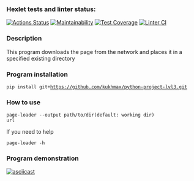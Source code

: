 ### Hexlet tests and linter status:
[![Actions Status](https://github.com/kukhmax/python-project-lvl3/workflows/hexlet-check/badge.svg)](https://github.com/kukhmax/python-project-lvl3/actions)
[![Maintainability](https://api.codeclimate.com/v1/badges/85a7d558bfbe0c9d6d7e/maintainability)](https://codeclimate.com/github/kukhmax/python-project-lvl3/maintainability)
[![Test Coverage](https://api.codeclimate.com/v1/badges/85a7d558bfbe0c9d6d7e/test_coverage)](https://codeclimate.com/github/kukhmax/python-project-lvl3/test_coverage)
[![Linter CI](https://github.com/kukhmax/python-project-lvl3/actions/workflows/python-check.yml/badge.svg)](https://github.com/kukhmax/python-project-lvl3/actions/workflows/python-check.yml)

<h3>Description</h3>

This program downloads the page from the network and places it in a specified existing directory 

<h3>Program installation</h3>

<code>pip install git+https://github.com/kukhmax/python-project-lvl3.git</code>

<h3>How to use</h3>

<code>page-loader --output path/to/dir(default: working dir) url</code>

If you need to help

<code>page-loader -h</code>

<h3>Program demonstration </h3>

[![asciicast](https://asciinema.org/a/445512.svg)](https://asciinema.org/a/445512)
